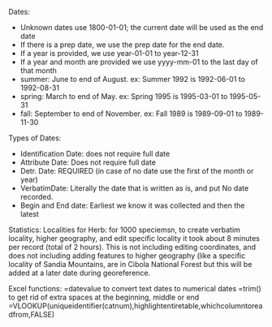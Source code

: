 Dates:
 - Unknown dates use 1800-01-01; the current date will be used as the end date
 - If there is a prep date, we use the prep date for the end date.
 - If a year is provided, we use year-01-01 to year-12-31
 - If a year and month are provided we use yyyy-mm-01 to the last day of that month
 - summer: June to end of August. ex: Summer 1992 is 1992-06-01	to 1992-08-31
 - spring: March to end of May. ex: Spring 1995 is 1995-03-01	to 1995-05-31
 - fall: September to end of November. ex: Fall 1989	is 1989-09-01	to 1989-11-30



Types of Dates:
 - Identification Date: does not require full date
 - Attribute Date: Does not require full date
 - Detr. Date: REQUIRED (in case of no date use the first of the month or year)
 - VerbatimDate: Literally the date that is written as is, and put No date recorded.
 - Begin and End date: Earliest we know it was collected and then the latest



Statistics:
Localities for Herb: for 1000 speciemsn, to create verbatim locality, higher geography, and edit specific locality it took about 8 minutes per record (total of 2 hours). This is not including editing coordinates, and does not including adding features to higher geography (like a specific locality of Sandia Mountains, are in Cibola National Forest but this will be added at a later date during georeference.


Excel functions:
=datevalue to convert text dates to numerical dates
=trim() to get rid of extra spaces at the beginning, middle or end
 =VLOOKUP(uniqueidentifier(catnum),highlightentiretable,whichcolumntoreadfrom,FALSE)
